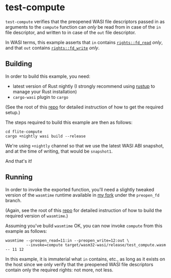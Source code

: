 # test-compute

`test-compute` verifies that the preopened WASI file descriptors passed in as arguments to the
`compute` function can *only* be read from in case of the `in` file descriptor, and written to
in case of the `out` file descriptor.

In WASI terms, this example asserts that `in` contains [`rights::fd_read`] *only*, and that `out`
contains [`rights::fd_write`] *only*.

[`rights::fd_read`]: https://github.com/WebAssembly/WASI/blob/master/phases/snapshot/docs.md#fd_read
[`rights::fd_write`]: https://github.com/WebAssembly/WASI/blob/master/phases/snapshot/docs.md#fd_write

## Building

In order to build this example, you need:

* latest version of Rust nightly (I strongly recommend using [rustup] to manage your Rust
  installation)
* `cargo-wasi` plugin to `cargo`

(See the root of this [repo] for detailed instruction of how to get the required setup.)

[rustup]: https://rustup.rs

The steps required to build this example are then as follows:

```
cd flite-compute
cargo +nightly wasi build --release
```

We're using `+nightly` channel so that we use the latest WASI ABI snapshot, and at the time of
writing, that would be `snapshot1`.

And that's it!

## Running

In order to invoke the exported function, you'll need a slightly tweaked version of the 
`wasmtime` runtime available in [my fork] under the `preopen_fd` branch.

(Again, see the root of this [repo] for detailed instruction of how to build the required
version of `wasmtime`.)

[my fork]: https://github.com/kubkon/wasmtime/tree/preopen_fd
[repo]: https://github.com/kubkon/wasi-compute

Assuming you've build `wasmtime` OK, you can now invoke `compute` from this example as follows:

```
wasmtime --preopen_read=11:in --preopen_write=12:out \
         --invoke=compute target/wasm32-wasi/release/test_compute.wasm -- 11 12
```

In this example, it is immaterial what `in` contains, etc., as long as it exists on the host
since we only verify that the preopened WASI file descriptors contain only the required rights:
not more, not less.